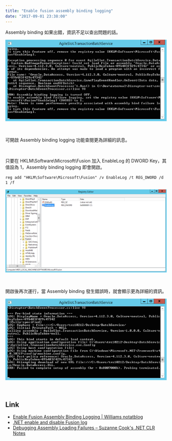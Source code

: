 ```yaml
---
title: "Enable fusion assembly binding logging"
date: "2017-09-01 23:38:00"
---
```



Assembly binding 如果出錯，資訊不足以查出問題的話。  

<!-- More -->

![1.png](1.png)

<br/>


可開啟 Assembly binding logging 功能查閱更為詳細的訊息。

<br/>


只要在 HKLM\Software\Microsoft\Fusion 加入 EnableLog 的 DWORD Key，其值設為 1，Assembly binding logging 即會開啟。  

    reg add "HKLM\Software\Microsoft\Fusion" /v EnableLog /t REG_DWORD /d 1 /f

![2.png](2.png)

<br/>


開啟後再次運行，當 Assembly binding 發生錯誤時，就會顯示更為詳細的資訊。  

![3.png](3.png)

<br/>


Link
----
* [Enable Fusion Assembly Binding Logging | Williams notatblog](https://williamwmy.wordpress.com/2013/05/23/enable-fusion-assembly-binding-logging/comment-page-1/)
* [.NET enable and disable Fusion log](https://gist.github.com/jpluimers/2f2e3acdd53a2d6b9ec0)
* [Debugging Assembly Loading Failures – Suzanne Cook's .NET CLR Notes](https://blogs.msdn.microsoft.com/suzcook/2003/05/29/debugging-assembly-loading-failures/)
